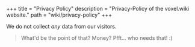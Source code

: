 +++
title = "Privacy Policy"
description = "Privacy-Policy of the voxel.wiki website."
path = "wiki/privacy-policy"
+++

We do not collect *any* data from our visitors.

> What'd be the point of that? Money? Pfft... who needs that! :)
